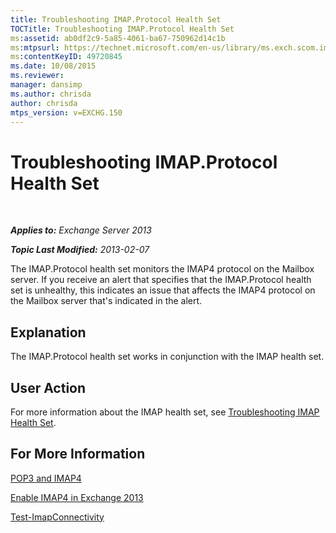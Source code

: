 ```yaml
---
title: Troubleshooting IMAP.Protocol Health Set
TOCTitle: Troubleshooting IMAP.Protocol Health Set
ms:assetid: ab0df2c9-5a85-4061-ba67-750962d14c1b
ms:mtpsurl: https://technet.microsoft.com/en-us/library/ms.exch.scom.imap.protocol(v=EXCHG.150)
ms:contentKeyID: 49720845
ms.date: 10/08/2015
ms.reviewer: 
manager: dansimp
ms.author: chrisda
author: chrisda
mtps_version: v=EXCHG.150
---
```


<div data-xmlns="http://www.w3.org/1999/xhtml">

<div class="topic" data-xmlns="http://www.w3.org/1999/xhtml" data-msxsl="urn:schemas-microsoft-com:xslt" data-cs="http://msdn.microsoft.com/en-us/">

<div data-asp="http://msdn2.microsoft.com/asp">

# Troubleshooting IMAP.Protocol Health Set

</div>

<div id="mainSection">

<div id="mainBody">

<span> </span>

_**Applies to:** Exchange Server 2013_

_**Topic Last Modified:** 2013-02-07_

The IMAP.Protocol health set monitors the IMAP4 protocol on the Mailbox server. If you receive an alert that specifies that the IMAP.Protocol health set is unhealthy, this indicates an issue that affects the IMAP4 protocol on the Mailbox server that's indicated in the alert.

<div>

## Explanation

The IMAP.Protocol health set works in conjunction with the IMAP health set.

</div>

<div>

## User Action

For more information about the IMAP health set, see [Troubleshooting IMAP Health Set](troubleshooting-imap-health-set.md).

</div>

<div>

## For More Information

[POP3 and IMAP4](https://technet.microsoft.com/en-us/library/jj657728\(v=exchg.150\))

[Enable IMAP4 in Exchange 2013](https://technet.microsoft.com/en-us/library/bb124489\(v=exchg.150\))

[Test-ImapConnectivity](https://technet.microsoft.com/en-us/library/bb738126\(v=exchg.150\))

</div>

</div>

<span> </span>

</div>

</div>

</div>
